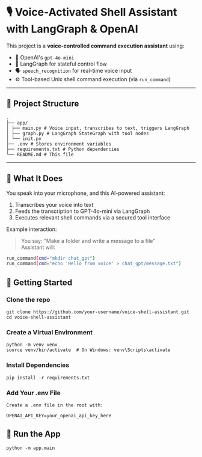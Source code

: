 # 🎙️ Voice-Activated Shell Assistant with LangGraph & OpenAI

This project is a **voice-controlled command execution assistant** using:
- 🧠 OpenAI's `gpt-4o-mini`
- 🔁 LangGraph for stateful control flow
- 🗣️ `speech_recognition` for real-time voice input
- ⚙️ Tool-based Unix shell command execution (via `run_command`)

---

## 📁 Project Structure
```
.
├── app/
│ ├── main.py # Voice input, transcribes to text, triggers LangGraph
│ ├── graph.py # LangGraph StateGraph with tool nodes
│ └── init.py
├── .env # Stores environment variables
├── requirements.txt # Python dependencies
└── README.md # This file

```

---

## 🧠 What It Does

You speak into your microphone, and this AI-powered assistant:
1. Transcribes your voice into text
2. Feeds the transcription to GPT-4o-mini via LangGraph
3. Executes relevant shell commands via a secured tool interface

Example interaction:

> You say: "Make a folder and write a message to a file"  
Assistant will:
```bash
run_command(cmd="mkdir chat_gpt")
run_command(cmd="echo 'Hello from voice' > chat_gpt/message.txt")
```
## 🚀 Getting Started

### Clone the repo
```
git clone https://github.com/your-username/voice-shell-assistant.git
cd voice-shell-assistant
```
### Create a Virtual Environment
```
python -m venv venv
source venv/bin/activate  # On Windows: venv\Scripts\activate
```
### Install Dependencies
```
pip install -r requirements.txt
```
### Add Your .env File
```
Create a .env file in the root with:

OPENAI_API_KEY=your_openai_api_key_here
```

## 🎤 Run the App
```
python -m app.main
```